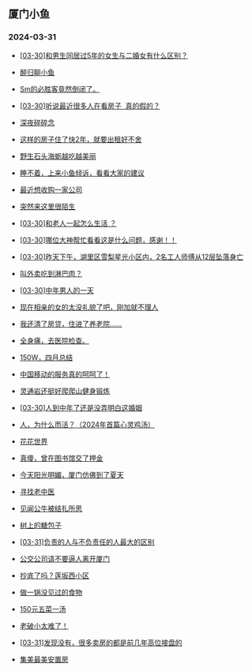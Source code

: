 ## 厦门小鱼 
### 2024-03-31

+ [[03-30]和男生同居过5年的女生与二婚女有什么区别？](http://bbs.xmfish.com/read-htm-tid-18168135.html)

+ [醉归聊小鱼](http://bbs.xmfish.com/read-htm-tid-18168128.html)

+ [Sm的必胜客竟然倒闭了。](http://bbs.xmfish.com/read-htm-tid-18168318.html)

+ [[03-30]听说最近很多人在看房子  真的假的？](http://bbs.xmfish.com/read-htm-tid-18168297.html)

+ [深夜碎碎念](http://bbs.xmfish.com/read-htm-tid-18168131.html)

+ [这样的房子住了快2年，就要出租好不舍](http://bbs.xmfish.com/read-htm-tid-18168167.html)

+ [野生石头海蛎越吃越美丽](http://bbs.xmfish.com/read-htm-tid-18168315.html)

+ [睡不着，上来小鱼倾诉，看看大家的建议](http://bbs.xmfish.com/read-htm-tid-18168141.html)

+ [最近想收购一家公司](http://bbs.xmfish.com/read-htm-tid-18168158.html)

+ [突然来这里很陌生](http://bbs.xmfish.com/read-htm-tid-18168186.html)

+ [[03-30]和老人一起怎么生活 ？](http://bbs.xmfish.com/read-htm-tid-18168163.html)

+ [[03-30]哪位大神帮忙看看这是什么问题，感谢！！](http://bbs.xmfish.com/read-htm-tid-18168260.html)

+ [[03-30]昨天下午，湖里区雪梨星光小区内，2名工人师傅从12层坠落身亡](http://bbs.xmfish.com/read-htm-tid-18168445.html)

+ [叫外卖吃到淋巴肉？](http://bbs.xmfish.com/read-htm-tid-18168144.html)

+ [[03-30]中年男人的一天](http://bbs.xmfish.com/read-htm-tid-18168406.html)

+ [现在相亲的女的太没礼貌了吧，刚加就不理人](http://bbs.xmfish.com/read-htm-tid-18168422.html)

+ [我还清了房贷，住进了养老院……](http://bbs.xmfish.com/read-htm-tid-18168365.html)

+ [全身痛，去医院检查。](http://bbs.xmfish.com/read-htm-tid-18168373.html)

+ [150W，四月总结](http://bbs.xmfish.com/read-htm-tid-18168333.html)

+ [中国移动的服务真的呵呵了！](http://bbs.xmfish.com/read-htm-tid-18168282.html)

+ [灵通岩还挺好爬爬山健身锻炼](http://bbs.xmfish.com/read-htm-tid-18168478.html)

+ [[03-30]人到中年了还是没弄明白这婚姻](http://bbs.xmfish.com/read-htm-tid-18168546.html)

+ [人，为什么而活？（2024年首篇心灵鸡汤）](http://bbs.xmfish.com/read-htm-tid-18168509.html)

+ [花花世界](http://bbs.xmfish.com/read-htm-tid-18168488.html)

+ [真傻，曾在图书馆交了押金](http://bbs.xmfish.com/read-htm-tid-18168510.html)

+ [今天阳光明媚，厦门仿佛到了夏天](http://bbs.xmfish.com/read-htm-tid-18168456.html)

+ [寻找老中医](http://bbs.xmfish.com/read-htm-tid-18168543.html)

+ [见闻公牛被结扎所思](http://bbs.xmfish.com/read-htm-tid-18168515.html)

+ [树上的糖包子](http://bbs.xmfish.com/read-htm-tid-18168528.html)

+ [[03-31]负责的人与不负责任的人最大的区别](http://bbs.xmfish.com/read-htm-tid-18168553.html)

+ [公交公司请不要逼人离开厦门](http://bbs.xmfish.com/read-htm-tid-18168679.html)

+ [抄底了吗？莲坂西小区](http://bbs.xmfish.com/read-htm-tid-18168716.html)

+ [做一锅没见过的食物](http://bbs.xmfish.com/read-htm-tid-18168586.html)

+ [150元五菜一汤](http://bbs.xmfish.com/read-htm-tid-18168723.html)

+ [老破小太难了！](http://bbs.xmfish.com/read-htm-tid-18168761.html)

+ [[03-31]发现没有，很多卖房的都是前几年高位接盘的](http://bbs.xmfish.com/read-htm-tid-18168809.html)

+ [集美最美安置房](http://bbs.xmfish.com/read-htm-tid-18168710.html)

